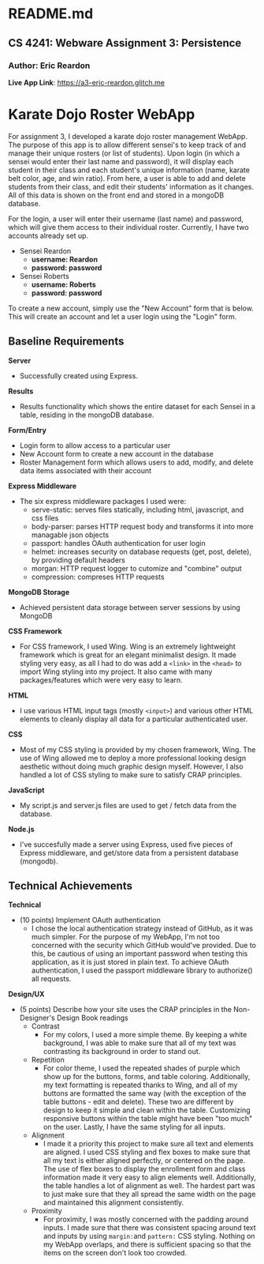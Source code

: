 README.md
===

CS 4241: Webware Assignment 3: Persistence
---

### Author: Eric Reardon

**Live App Link**: https://a3-eric-reardon.glitch.me

# Karate Dojo Roster WebApp

For assignment 3, I developed a karate dojo roster management WebApp. The purpose 
of this app is to allow different sensei's to keep track of and manage their unique
rosters (or list of students). Upon login (in which a sensei would enter their last name
and password), it will display each student in their class and each student's
unique information (name, karate belt color, age, and win ratio). From here, a
user is able to add and delete students from their class, and edit their students'
information as it changes. All of this data is shown on the front end and stored
in a mongoDB database.

For the login, a user will enter their username (last name) and password, which
will give them access to their individual roster. Currently, I have two accounts
already set up.
- Sensei Reardon
  - **username: Reardon**
  - **password: password**
- Sensei Roberts
  - **username: Roberts**
  - **password: password**
  
To create a new account, simply use the "New Account" form that is below. This will
create an account and let a user login using the "Login" form.

## Baseline Requirements

**Server**
- Successfully created using Express.

**Results**
- Results functionality which shows the entire dataset for each Sensei in a table, 
residing in the mongoDB database.

**Form/Entry**
- Login form to allow access to a particular user
- New Account form to create a new account in the database
- Roster Management form which allows users to add, modify, and delete data items
associated with their account

**Express Middleware**
- The six express middleware packages I used were:
  - serve-static: serves files statically, including html, javascript, and css files
  - body-parser: parses HTTP request body and transforms it into more managable json objects
  - passport: handles OAuth authentication for user login
  - helmet: increases security on database requests (get, post, delete), by providing default headers
  - morgan: HTTP request logger to cutomize and "combine" output
  - compression: compreses HTTP requests

**MongoDB Storage**
- Achieved persistent data storage between server sessions by using MongoDB

**CSS Framework**
- For CSS framework, I used Wing. Wing is an extremely lightweight framework which is great for an elegant
minimalist design. It made styling very easy, as all I had to do was add a `<link>` in the `<head>` to import 
Wing styling into my project. It also came with many packages/features which were very easy to learn.

**HTML**
- I use various HTML input tags (mostly `<input>`) and various other HTML elements to cleanly display all
data for a particular authenticated user.

**CSS**
- Most of my CSS styling is provided by my chosen framework, Wing. The use of Wing allowed me to
deploy a more professional looking design aesthetic without doing much graphic design myself. However,
I also handled a lot of CSS styling to make sure to satisfy CRAP principles.

**JavaScript**
- My script.js and server.js files are used to get / fetch data from the database.

**Node.js**
- I've succesfully made a server using Express, used five pieces of Express middleware, and get/store data
from a persistent database (mongodb).

## Technical Achievements

**Technical**
- (10 points) Implement OAuth authentication
  - I chose the local authentication strategy instead of GitHub, as it was much simpler. For the purpose 
of my WebApp, I'm not too concerned with the security which GitHub would've provided. Due to this, be cautious
of using an important password when testing this application, as it is just stored in plain text.
To achieve OAuth authentication, I used the passport middleware library to authorize() all requests.
  
**Design/UX**
- (5 points) Describe how your site uses the CRAP principles in the Non-Designer's 
Design Book readings
  - Contrast
    - For my colors, I used a more simple theme. By keeping a white background, I was able to make sure
    that all of my text was contrasting its background in order to stand out.
  - Repetition
    - For color theme, I used the repeated shades of purple which show up for the buttons, forms, and table coloring.
    Additionally, my text formatting is repeated thanks to Wing, and all of my buttons are formatted the same way (with
    the exception of the table buttons - edit and delete). These two are different by design to keep it simple and clean
    within the table. Customizing responsive buttons within the table might have been "too much" on the user. Lastly, I 
    have the same styling for all inputs.
  - Alignment
    - I made it a priority this project to make sure all text and elements are aligned. I used CSS styling and flex boxes
    to make sure that all my text is either aligned perfectly, or centered on the page. The use of flex boxes to display
    the enrollment form and class information made it very easy to align elements well. Additionally, the table handles
    a lot of alignment as well. The hardest part was to just make sure that they all spread the same width on the page and 
    maintained this alignment consistently.
  - Proximity
    - For proximity, I was mostly concerned with the padding around inputs. I made sure that there was consistent spacing around
    text and inputs by using `margin:`and `pattern:` CSS styling. Nothing on my WebApp overlaps, and there is sufficient spacing
    so that the items on the screen don't look too crowded.